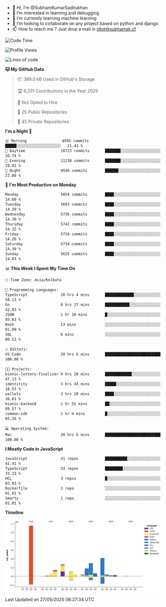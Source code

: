 - 👋 Hi, I’m @SubhamKumarSadhukhan
- 👀 I’m interested in learning and debugging
- 🌱 I’m currently learning machine learning
- 💞️ I’m looking to collaborate on any project based on python and django
- 📫 How to reach me ?
      Just drop a mail in idiot@subhamsk.cf

<!---
SubhamKumarSadhukhan/SubhamKumarSadhukhan is a ✨ special ✨ repository because its `README.md` (this file) appears on your GitHub profile.
You can click the Preview link to take a look at your changes.
--->


<!--START_SECTION:waka-->
![Code Time](http://img.shields.io/badge/Code%20Time-2%2C926%20hrs%2022%20mins-blue)

![Profile Views](http://img.shields.io/badge/Profile%20Views-1-blue)

![Lines of code](https://img.shields.io/badge/From%20Hello%20World%20I%27ve%20Written-2.9%20million%20lines%20of%20code-blue)

**🐱 My GitHub Data** 

> 📦 389.0 kB Used in GitHub's Storage 
 > 
> 🏆 6,331 Contributions in the Year 2025
 > 
> 🚫 Not Opted to Hire
 > 
> 📜 25 Public Repositories 
 > 
> 🔑 45 Private Repositories 
 > 
**I'm a Night 🦉** 

```text
🌞 Morning                8595 commits        █████░░░░░░░░░░░░░░░░░░░░   21.43 % 
🌆 Daytime                10723 commits       ███████░░░░░░░░░░░░░░░░░░   26.74 % 
🌃 Evening                11238 commits       ███████░░░░░░░░░░░░░░░░░░   28.02 % 
🌙 Night                  9546 commits        ██████░░░░░░░░░░░░░░░░░░░   23.80 % 
```
📅 **I'm Most Productive on Monday** 

```text
Monday                   5854 commits        ████░░░░░░░░░░░░░░░░░░░░░   14.60 % 
Tuesday                  5693 commits        ████░░░░░░░░░░░░░░░░░░░░░   14.20 % 
Wednesday                5736 commits        ████░░░░░░░░░░░░░░░░░░░░░   14.30 % 
Thursday                 5742 commits        ████░░░░░░░░░░░░░░░░░░░░░   14.32 % 
Friday                   5718 commits        ████░░░░░░░░░░░░░░░░░░░░░   14.26 % 
Saturday                 5734 commits        ████░░░░░░░░░░░░░░░░░░░░░   14.30 % 
Sunday                   5625 commits        ████░░░░░░░░░░░░░░░░░░░░░   14.03 % 
```


📊 **This Week I Spent My Time On** 

```text
🕑︎ Time Zone: Asia/Kolkata

💬 Programming Languages: 
TypeScript               10 hrs 4 mins       █████████████░░░░░░░░░░░░   50.13 % 
Go                       8 hrs 27 mins       ███████████░░░░░░░░░░░░░░   42.03 % 
JSON                     1 hr 10 mins        █░░░░░░░░░░░░░░░░░░░░░░░░   05.83 % 
Bash                     13 mins             ░░░░░░░░░░░░░░░░░░░░░░░░░   01.09 % 
SQL                      6 mins              ░░░░░░░░░░░░░░░░░░░░░░░░░   00.52 % 

🔥 Editors: 
VS Code                  20 hrs 6 mins       █████████████████████████   100.00 % 

🐱‍💻 Projects: 
bionic-lottery-finalizer 9 hrs 28 mins       ████████████░░░░░░░░░░░░░   47.13 % 
identitity               3 hrs 43 mins       █████░░░░░░░░░░░░░░░░░░░░   18.53 % 
wallets                  3 hrs 20 mins       ████░░░░░░░░░░░░░░░░░░░░░   16.61 % 
bionic-backend           1 hr 55 mins        ██░░░░░░░░░░░░░░░░░░░░░░░   09.57 % 
common-sdk               1 hr 4 mins         █░░░░░░░░░░░░░░░░░░░░░░░░   05.35 % 

💻 Operating System: 
Mac                      20 hrs 6 mins       █████████████████████████   100.00 % 
```

**I Mostly Code in JavaScript** 

```text
JavaScript               41 repos            ██████████░░░░░░░░░░░░░░░   41.41 % 
TypeScript               33 repos            ████████░░░░░░░░░░░░░░░░░   33.33 % 
HCL                      3 repos             █░░░░░░░░░░░░░░░░░░░░░░░░   03.03 % 
Dockerfile               1 repo              ░░░░░░░░░░░░░░░░░░░░░░░░░   01.01 % 
Smarty                   1 repo              ░░░░░░░░░░░░░░░░░░░░░░░░░   01.01 % 
```



**Timeline**

![Lines of Code chart](https://raw.githubusercontent.com/SubhamKumarSadhukhan/SubhamKumarSadhukhan/main/assets/bar_graph.png)


 Last Updated on 27/05/2025 06:27:34 UTC
<!--END_SECTION:waka-->
